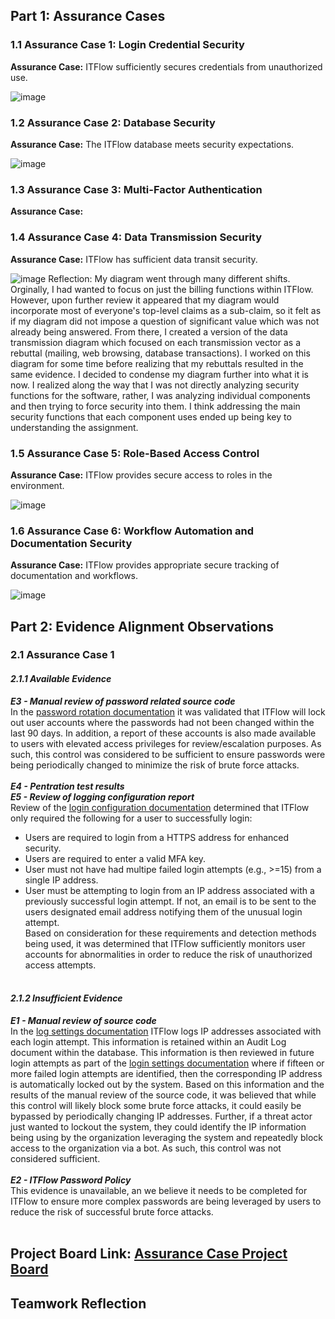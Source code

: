 ## Part 1: Assurance Cases
### 1.1 Assurance Case 1: Login Credential Security
**Assurance Case:**   ITFlow sufficiently secures credentials from unauthorized use.

![image](https://github.com/Deeds101/CYBR8420-project/assets/87542247/0c083090-ce4a-4ea6-a55d-c0cb8d0b114b)


### 1.2 Assurance Case 2: Database Security
**Assurance Case:**  The ITFlow database meets security expectations. 

![image](https://github.com/Deeds101/CYBR8420-project/assets/87542247/69a22b1f-3f05-4537-a0b7-17b344b992c7)

### 1.3 Assurance Case 3: Multi-Factor Authentication
**Assurance Case:**

### 1.4 Assurance Case 4: Data Transmission Security
**Assurance Case:**   ITFlow has sufficient data transit security.

![image](https://github.com/Deeds101/CYBR8420-project/assets/143226996/0381581f-4a5e-4967-a238-d48ae2cd5a1e)
Reflection: My diagram went through many different shifts. Orginally, I had wanted to focus on just the billing functions within ITFlow. However, upon further review it appeared that my diagram would incorporate most of everyone's top-level claims as a sub-claim, so it felt as if my diagram did not impose a question of significant value which was not already being answered. From there, I created a version of the data transmission diagram which focused on each transmission vector as a rebuttal (mailing, web browsing, database transactions). I worked on this diagram for some time before realizing that my rebuttals resulted in the same evidence. I decided to condense my diagram further into what it is now. I realized along the way that I was not directly analyzing security functions for the software, rather, I was analyzing individual components and then trying to force security into them. I think addressing the main security functions that each component uses ended up being key to understanding the assignment. 

### 1.5 Assurance Case 5: Role-Based Access Control
**Assurance Case:**   ITFlow provides secure access to roles in the environment.

![image](https://github.com/Deeds101/CYBR8420-project/assets/87542247/3eb9fef9-806a-41b6-9bc7-5da46efa13d9)

### 1.6 Assurance Case 6: Workflow Automation and Documentation Security
**Assurance Case:**  ITFlow provides appropriate secure tracking of documentation and workflows.

![image](https://github.com/Deeds101/CYBR8420-project/assets/87542247/38c4c268-b823-4a82-a6fc-8c401c0f16de)

## Part 2: Evidence Alignment Observations
### 2.1 Assurance Case 1
#### *2.1.1 Available Evidence*
***E3 - Manual review of password related source code*** \
In the [password rotation documentation](https://github.com/itflow-org/itflow/blob/5b49d35f1a0241060c0f83ee696aa53df2f3c782/report_password_rotation.php#L4) it was validated that ITFlow will lock out user accounts where the passwords had not been changed within the last 90 days.  In addition, a report of these accounts is also made available to users with elevated access privileges for review/escalation purposes. As such, this control was considered to be sufficient to ensure passwords were being periodically changed to minimize the risk of brute force attacks.<br><br>
***E4 - Pentration test results*** \
***E5 - Review of logging configuration report*** \
Review of the [login configuration documentation](https://github.com/itflow-org/itflow/blob/5b49d35f1a0241060c0f83ee696aa53df2f3c782/login.php) determined that 
ITFlow only required the following for a user to successfully login:
- Users are required to login from a HTTPS address for enhanced security.
- Users are required to enter a valid MFA key.
- User must not have had multipe failed login attempts (e.g., >=15) from a single IP address.
- User must be attempting to login from an IP address associated with a previously successful login attempt.  If not, an email is to be sent to the users designated email address notifying them of the unusual login attempt. <br>
Based on consideration for these requirements and detection methods being used, it was determined that ITFlow sufficiently monitors user accounts for abnormalities in order to reduce the risk of unauthorized access attempts.<br><br>
#### *2.1.2 Insufficient Evidence*
***E1 - Manual review of source code*** \
In the [log settings documentation](https://github.com/itflow-org/itflow/blob/cd006d0625d638880fe3d6e1c4210eb14e504dbd/logs.php#L17) ITFlow logs IP addresses associated with each login attempt.  This information is retained within an Audit Log document within the database.  This information is then reviewed in future login attempts as part of the [login settings documentation](https://github.com/itflow-org/itflow/blob/cd006d0625d638880fe3d6e1c4210eb14e504dbd/login.php#L3) where if fifteen or more failed login attempts are identified, then the corresponding IP address is automatically locked out by the system.  Based on this information and the results of the manual review of the source code, it was believed that while this control will likely block some brute force attacks, it could easily be bypassed by periodically changing IP addresses.  Further, if a threat actor just wanted to lockout the system, they could identify the IP information being using by the organization leveraging the system and repeatedly block access to the organization via a bot.  As such, this control was not considered sufficient.<br><br>
***E2 - ITFlow Password Policy*** \
This evidence is unavailable, an we believe it needs to be completed for ITFlow to ensure more complex passwords are being leveraged by users to reduce the risk of successful brute force attacks.<br><br>

## Project Board Link: [Assurance Case Project Board](https://github.com/users/Deeds101/projects/4/views/1)

## Teamwork Reflection


